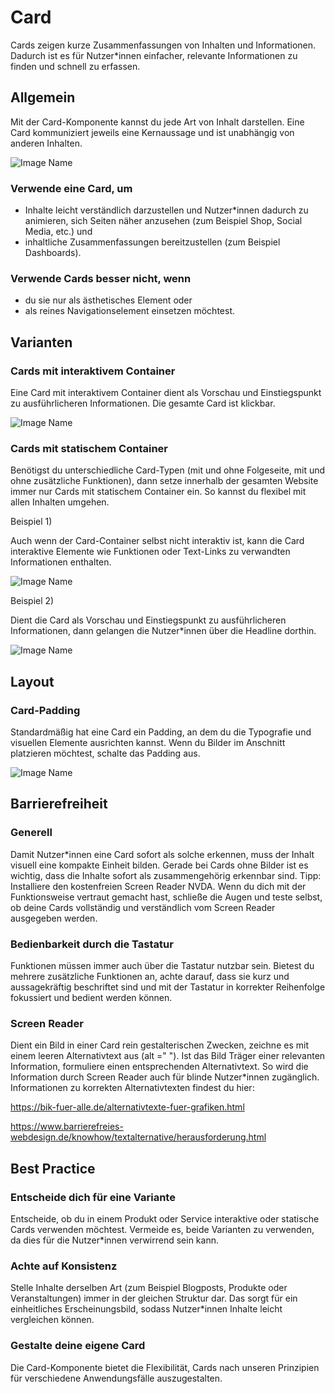 # Card

Cards zeigen kurze Zusammenfassungen von Inhalten und Informationen. Dadurch ist es für Nutzer*innen einfacher, relevante Informationen zu finden und schnell zu erfassen.

## Allgemein

Mit der Card-Komponente kannst du jede Art von Inhalt darstellen. Eine Card kommuniziert jeweils eine Kernaussage und ist unabhängig von anderen Inhalten.

![Image Name](assets/3_components/card/cards_allgemein.png)

### Verwende eine Card, um 

*	Inhalte leicht verständlich darzustellen und Nutzer*innen dadurch zu animieren, sich Seiten näher anzusehen (zum Beispiel Shop, Social Media, etc.) und
*	inhaltliche Zusammenfassungen bereitzustellen (zum Beispiel Dashboards).

### Verwende Cards besser nicht, wenn

*	du sie nur als ästhetisches Element oder 
*	als reines Navigationselement einsetzen möchtest.


## Varianten

### Cards mit interaktivem Container

Eine Card mit interaktivem Container dient als Vorschau und Einstiegspunkt zu ausführlicheren Informationen. Die gesamte Card ist klickbar.

![Image Name](assets/3_components/card/card-interactive.png)

### Cards mit statischem Container

Benötigst du unterschiedliche Card-Typen (mit und ohne Folgeseite, mit und ohne zusätzliche Funktionen), dann setze innerhalb der gesamten Website immer nur Cards mit statischem Container ein. So kannst du flexibel mit allen Inhalten umgehen.


Beispiel 1)

Auch wenn der Card-Container selbst nicht interaktiv ist, kann die Card interaktive Elemente wie Funktionen oder Text-Links zu verwandten Informationen enthalten.

![Image Name](assets/3_components/card/cards-static-bsp1.png)

Beispiel 2)

Dient die Card als Vorschau und Einstiegspunkt zu ausführlicheren Informationen, dann gelangen die Nutzer*innen über die Headline dorthin.

![Image Name](assets/3_components/card/cards-static-bsp2.png)

## Layout

### Card-Padding

Standardmäßig hat eine Card ein Padding, an dem du die Typografie und visuellen Elemente ausrichten kannst. Wenn du Bilder im Anschnitt platzieren möchtest, schalte das Padding aus. 

![Image Name](assets/3_components/card/cards-padding.png)

## Barrierefreiheit

### Generell
Damit Nutzer*innen eine Card sofort als solche erkennen, muss der Inhalt visuell eine kompakte Einheit bilden. Gerade bei Cards ohne Bilder ist es wichtig, dass die Inhalte sofort als zusammengehörig erkennbar sind. Tipp: Installiere den kostenfreien Screen Reader NVDA. Wenn du dich mit der Funktionsweise vertraut gemacht hast, schließe die Augen und teste selbst, ob deine Cards vollständig und verständlich vom Screen Reader ausgegeben werden.

### Bedienbarkeit durch die Tastatur
Funktionen müssen immer auch über die Tastatur nutzbar sein. Bietest du mehrere zusätzliche Funktionen an, achte darauf, dass sie kurz und aussagekräftig beschriftet sind und mit der Tastatur in korrekter Reihenfolge fokussiert und bedient werden können.

### Screen Reader
Dient ein Bild in einer Card rein gestalterischen Zwecken, zeichne es mit einem leeren Alternativtext aus (alt =" "). Ist das Bild Träger einer relevanten Information, formuliere einen entsprechenden Alternativtext. So wird die Information durch Screen Reader auch für blinde Nutzer*innen zugänglich. Informationen zu korrekten Alternativtexten findest du hier:

https://bik-fuer-alle.de/alternativtexte-fuer-grafiken.html

https://www.barrierefreies-webdesign.de/knowhow/textalternative/herausforderung.html

## Best Practice

### Entscheide dich für eine Variante 

Entscheide, ob du in einem Produkt oder Service interaktive oder statische Cards verwenden möchtest. Vermeide es, beide Varianten zu verwenden, da dies für die Nutzer*innen verwirrend sein kann.

### Achte auf Konsistenz

Stelle Inhalte derselben Art (zum Beispiel Blogposts, Produkte oder Veranstaltungen) immer in der gleichen Struktur dar. Das sorgt für ein einheitliches Erscheinungsbild, sodass Nutzer*innen Inhalte leicht vergleichen können.

### Gestalte deine eigene Card

Die Card-Komponente bietet die Flexibilität, Cards nach unseren Prinzipien für verschiedene Anwendungsfälle auszugestalten. 